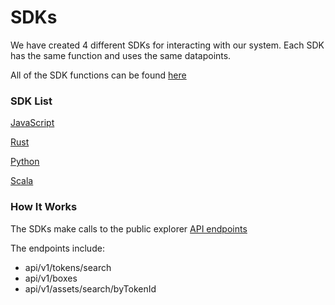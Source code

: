 # SDKs

We have created 4 different SDKs for interacting with our system. Each SDK has the same function and uses the same datapoints.

All of the SDK functions can be found [here](functions.md)

### SDK List

[JavaScript](javascript-sdk.md)

[Rust](rust-sdk.md)

[Python](python-sdk.md)

[Scala](scala-sdk.md)

### How It Works

The SDKs make calls to the public explorer [API endpoints](https://api.ergoplatform.com/api/v1/docs/)

The endpoints include:

- api/v1/tokens/search
- api/v1/boxes
- api/v1/assets/search/byTokenId